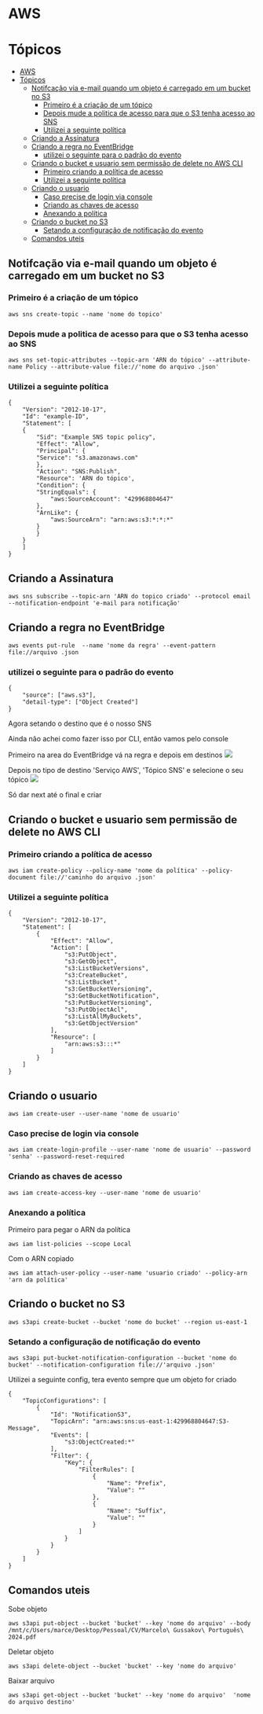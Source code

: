 # AWS

# Tópicos 
- [AWS](#aws)
- [Tópicos](#tópicos)
  - [Notifcação via e-mail quando um objeto é carregado em um bucket no S3](#notifcação-via-e-mail-quando-um-objeto-é-carregado-em-um-bucket-no-s3)
    - [Primeiro é a criação de um tópico](#primeiro-é-a-criação-de-um-tópico)
    - [Depois mude a politica de acesso para que o S3 tenha acesso ao SNS](#depois-mude-a-politica-de-acesso-para-que-o-s3-tenha-acesso-ao-sns)
    - [Utilizei a seguinte política](#utilizei-a-seguinte-política)
  - [Criando a Assinatura](#criando-a-assinatura)
  - [Criando a regra no EventBridge](#criando-a-regra-no-eventbridge)
    - [utilizei o seguinte para o padrão do evento](#utilizei-o-seguinte-para-o-padrão-do-evento)
  - [Criando o bucket e usuario sem permissão de delete no AWS CLI](#criando-o-bucket-e-usuario-sem-permissão-de-delete-no-aws-cli)
    - [Primeiro criando a política de acesso](#primeiro-criando-a-política-de-acesso)
    - [Utilizei a  seguinte política](#utilizei-a--seguinte-política)
  - [Criando o usuario](#criando-o-usuario)
    - [Caso precise de login via console](#caso-precise-de-login-via-console)
    - [Criando as chaves de acesso](#criando-as-chaves-de-acesso)
    - [Anexando a política](#anexando-a-política)
  - [Criando o bucket no S3](#criando-o-bucket-no-s3)
    - [Setando a configuração de notificação do evento](#setando-a-configuração-de-notificação-do-evento)
  - [Comandos uteis](#comandos-uteis)

## Notifcação via e-mail quando um objeto é carregado em um bucket no S3

### Primeiro é a criação de um tópico 

    aws sns create-topic --name 'nome do topico'

### Depois mude a politica de acesso para que o S3 tenha acesso ao SNS

    aws sns set-topic-attributes --topic-arn 'ARN do tópico' --attribute-name Policy --attribute-value file://'nome do arquivo .json'

### Utilizei a seguinte política

    {
        "Version": "2012-10-17",
        "Id": "example-ID",
        "Statement": [
        {
            "Sid": "Example SNS topic policy",
            "Effect": "Allow",
            "Principal": {
            "Service": "s3.amazonaws.com"
            },
            "Action": "SNS:Publish",
            "Resource": 'ARN do tópico',
            "Condition": {
            "StringEquals": {
                "aws:SourceAccount": "429968804647"
            },
            "ArnLike": {
                "aws:SourceArn": "arn:aws:s3:*:*:*"
            }
            }
        }
        ]
    }
    
## Criando a Assinatura

    aws sns subscribe --topic-arn 'ARN do topico criado' --protocol email --notification-endpoint 'e-mail para notificação'

## Criando a regra no EventBridge

    aws events put-rule  --name 'nome da regra' --event-pattern file://arquivo .json

### utilizei o seguinte para o padrão do evento

    {
        "source": ["aws.s3"],
        "detail-type": ["Object Created"]
    }

Agora setando o destino que é o nosso SNS

Ainda não achei como fazer isso por CLI, então vamos pelo console 

Primeiro na area do EventBridge vá na regra e depois em destinos
<img src = "Arquivos/EventBridge1.PNG">

Depois no tipo de destino 'Serviço AWS', 'Tópico SNS' e selecione o seu tópico
<img src = "Arquivos/EventBridge2.PNG">

Só dar next até o final e criar 



## Criando o bucket e usuario sem permissão de delete no AWS CLI

### Primeiro criando a política de acesso

    aws iam create-policy --policy-name 'nome da política' --policy-document file://'caminho do arquivo .json'

### Utilizei a  seguinte política

    {
        "Version": "2012-10-17",
        "Statement": [
            {
                "Effect": "Allow",
                "Action": [
                    "s3:PutObject",
                    "s3:GetObject",
                    "s3:ListBucketVersions",
                    "s3:CreateBucket",
                    "s3:ListBucket",
                    "s3:GetBucketVersioning",
                    "s3:GetBucketNotification",
                    "s3:PutBucketVersioning",
                    "s3:PutObjectAcl",
                    "s3:ListAllMyBuckets",
                    "s3:GetObjectVersion"
                ],
                "Resource": [
                    "arn:aws:s3:::*"                
                ]
            }
        ]
    }

## Criando o usuario 

    aws iam create-user --user-name 'nome de usuario'

### Caso precise de login via console

    aws iam create-login-profile --user-name 'nome de usuario' --password 'senha' --password-reset-required    

### Criando as chaves de acesso

    aws iam create-access-key --user-name 'nome de usuario'


### Anexando a política

Primeiro para pegar o ARN da política
 
    aws iam list-policies --scope Local 
Com o ARN copiado 
 
    aws iam attach-user-policy --user-name 'usuario criado' --policy-arn 'arn da política'

## Criando o bucket no S3
  
    aws s3api create-bucket --bucket 'nome do bucket' --region us-east-1

### Setando a configuração de notificação do evento 

    aws s3api put-bucket-notification-configuration --bucket 'nome do bucket' --notification-configuration file://'arquivo .json'

Utilizei a seguinte config, tera evento sempre que um objeto for criado

    {
        "TopicConfigurations": [
            {
                "Id": "NotificationS3",
                "TopicArn": "arn:aws:sns:us-east-1:429968804647:S3-Message",
                "Events": [
                    "s3:ObjectCreated:*"
                ],
                "Filter": {
                    "Key": {
                        "FilterRules": [
                            {
                                "Name": "Prefix",
                                "Value": ""
                            },
                            {
                                "Name": "Suffix",
                                "Value": ""
                            }
                        ]
                    }
                }
            }
        ]
    }

## Comandos uteis 
Sobe objeto

    aws s3api put-object --bucket 'bucket' --key 'nome do arquivo' --body /mnt/c/Users/marce/Desktop/Pessoal/CV/Marcelo\ Gussakov\ Português\ 2024.pdf


Deletar objeto

    aws s3api delete-object --bucket 'bucket' --key 'nome do arquivo' 

Baixar arquivo

    aws s3api get-object --bucket 'bucket' --key 'nome do arquivo'  'nome do arquivo destino'
